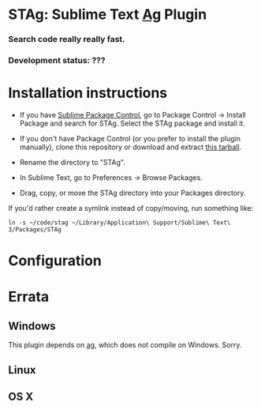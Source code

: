 # STAg: Sublime Text [Ag](https://github.com/ggreer/the_silver_searcher) Plugin

### Search code really really fast.

### Development status: ???

# Installation instructions

* If you have [Sublime Package Control](http://wbond.net/sublime_packages/package_control), go to Package Control → Install Package and search for STAg. Select the STAg package and install it.

* If you don't have Package Control (or you prefer to install the plugin manually), clone this repository or download and extract [this tarball](https://github.com/ggreer/stag/archive/master.zip).
* Rename the directory to "STAg".
* In Sublime Text, go to Preferences -> Browse Packages.
* Drag, copy, or move the STAg directory into your Packages directory.

If you'd rather create a symlink instead of copy/moving, run something like:

    ln -s ~/code/stag ~/Library/Application\ Support/Sublime\ Text\ 3/Packages/STAg

# Configuration



# Errata

## Windows

This plugin depends on [ag](https://github.com/ggreer/the_silver_searcher), which does not compile on Windows. Sorry.

## Linux


## OS X
